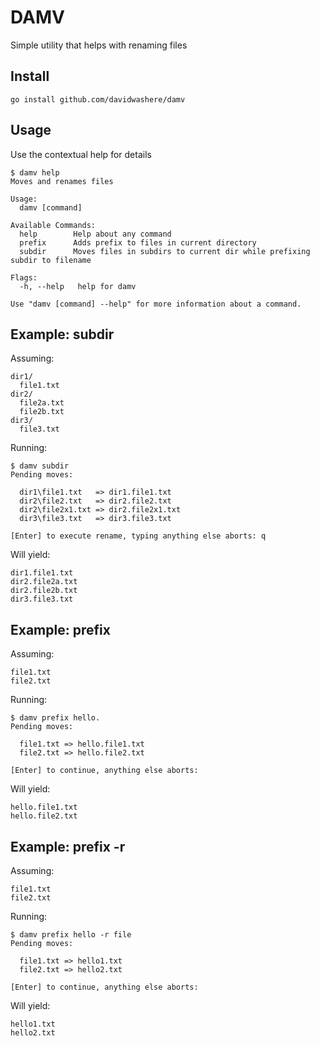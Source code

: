 # DAMV
Simple utility that helps with renaming files

## Install

`go install github.com/davidwashere/damv`

## Usage
Use the contextual help for details

```
$ damv help
Moves and renames files

Usage:
  damv [command]

Available Commands:
  help        Help about any command
  prefix      Adds prefix to files in current directory
  subdir      Moves files in subdirs to current dir while prefixing subdir to filename

Flags:
  -h, --help   help for damv

Use "damv [command] --help" for more information about a command.
```


## Example: subdir
Assuming:
```
dir1/
  file1.txt
dir2/
  file2a.txt
  file2b.txt
dir3/
  file3.txt
```

Running:
```
$ damv subdir
Pending moves:

  dir1\file1.txt   => dir1.file1.txt
  dir2\file2.txt   => dir2.file2.txt
  dir2\file2x1.txt => dir2.file2x1.txt
  dir3\file3.txt   => dir3.file3.txt

[Enter] to execute rename, typing anything else aborts: q
```

Will yield:
```
dir1.file1.txt
dir2.file2a.txt
dir2.file2b.txt
dir3.file3.txt
```

## Example: prefix
Assuming:
```
file1.txt
file2.txt
```

Running:
```
$ damv prefix hello.
Pending moves:

  file1.txt => hello.file1.txt
  file2.txt => hello.file2.txt

[Enter] to continue, anything else aborts:
```

Will yield:
```
hello.file1.txt
hello.file2.txt
```

## Example: prefix -r
Assuming:
```
file1.txt
file2.txt
```

Running:
```
$ damv prefix hello -r file
Pending moves:

  file1.txt => hello1.txt
  file2.txt => hello2.txt

[Enter] to continue, anything else aborts:
```

Will yield:
```
hello1.txt
hello2.txt
```